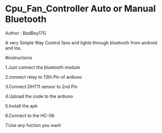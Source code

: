 # Cpu_Fan_Controller Auto or Manual Bluetooth

Author : BadBoy17G 


A very Simple Way Control fans and lights through bluetooth from android and Ios.


#instructions

1.Just connect the bluetooth module

2.connect relay to 13th Pin of ardiuno 

3.Connect DHT11 sensor to 2nd Pin

4.Upload the code to the ardiuno

5.Install the apk

6.Connect to the HC-06

7.Use any fuction you want
